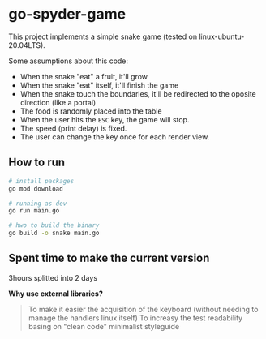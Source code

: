 # go-spyder-game

This project implements a simple snake game (tested on linux-ubuntu-20.04LTS).

Some assumptions about this code:
- When the snake "eat" a fruit, it'll grow
- When the snake "eat" itself, it'll finish the game
- When the snake touch the boundaries, it'll be redirected to the oposite direction (like a portal)
- The food is randomly placed into the table
- When the user hits the `ESC` key, the game will stop.
- The speed (print delay) is fixed.
- The user can change the key once for each render view.

## How to run

```bash
# install packages
go mod download

# running as dev
go run main.go

# hwo to build the binary
go build -o snake main.go
```

## Spent time to make the current version

3hours splitted into 2 days


**Why use external libraries?**

> To make it easier the acquisition of the keyboard (without needing to manage the handlers linux itself)
> To increasy the test readability basing on "clean code" minimalist styleguide